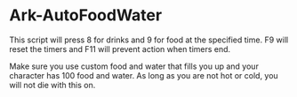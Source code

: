 # Ark-AutoFoodWater

This script will press 8 for drinks and 9 for food at the specified time. F9 will reset the timers and F11 will prevent action when timers end. 

Make sure you use custom food and water that fills you up and your character has 100 food and water. As long as you are not hot or cold, you will not die with this on. 
